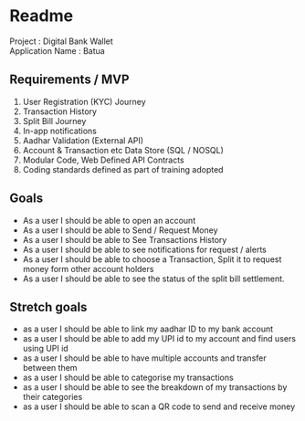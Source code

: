 # Readme

Project : Digital Bank Wallet  
Application Name : Batua
## Requirements / MVP

1. User Registration (KYC) Journey
2. Transaction History
3. Split Bill Journey
4. In-app notifications
5. Aadhar Validation (External API)
6. Account & Transaction etc Data Store (SQL / NOSQL)
7. Modular Code, Web Defined API Contracts
8. Coding standards defined as part of training adopted

## Goals
- As a user I should be able to open an account
- As a user I should be able to Send / Request Money
- As a user I should be able to See Transactions History
- As a user I should be able to see notifications for request / alerts
- As a user I should be able to choose a Transaction, Split it to request
money form other account holders
- As a user I should be able to see the status of the split bill settlement.


## Stretch goals

- as a user I should be able to link my aadhar ID to my bank account
- as a user I should be able to add my UPI id to my account and find users using UPI id
- as a user I should be able to have multiple accounts and transfer between them
- as a user I should be able to categorise my transactions
- as a user I should be able to see the breakdown of my transactions by their categories
- as a user I should be able to scan a QR code to send and receive money
